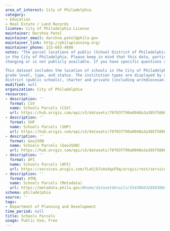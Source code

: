 ```yaml
---
area_of_interest: City of Philadelphia
category:
- Education
- Real Estate / Land Records
license: City of Philadelphia License
maintainer: Darshna Patel
maintainer_email: darshna.patel@phila.gov
maintainer_link: http://philaplanning.org/
maintainer_phone: 215-683-4600
notes: "The parcel locations of public (School District of Philadelphia), charter, private and archdiocesan schools
in the City of Philadelphia. Please keep in mind that this data, particularly with regards to enrollment, is constantly
changing or is not publicly available. If you have specific questions about a school, please contact that facility directly.

This dataset includes the location of schools in the City of Philadelphia with attribute information for address, 
grade level, type, and status. The institution types are displayed by default using the following subtypes: 
district (public schools), charter and private (including archdiocesan). There is also a point layer of [Schools](https://opendataphilly.org/datasets/schools/) available."
modified: null
organization: City of Philadelphia
resources:
- description: ''
  format: CSV
  name: Schools Parcels (CSV)
  url: https://hub.arcgis.com/api/v3/datasets/78f03f799a8948a3a305f5886dc25d8a_0/downloads/data?format=csv&spatialRefId=3857&where=1%3D1
- description: ''
  format: SHP
  name: Schools Parcels (SHP)
  url: https://hub.arcgis.com/api/v3/datasets/78f03f799a8948a3a305f5886dc25d8a_0/downloads/data?format=shp&spatialRefId=3857&where=1%3D1
- description: ''
  format: GeoJSON
  name: Schools Parcels (GeoJSON)
  url: https://hub.arcgis.com/api/v3/datasets/78f03f799a8948a3a305f5886dc25d8a_0/downloads/data?format=geojson&spatialRefId=4326&where=1%3D1
- description: ''
  format: API
  name: Schools Parcels (API)
  url: https://services.arcgis.com/fLeGjb7u4uXqeF9q/arcgis/rest/services/Schools_Parcels/FeatureServer/0/query?outFields=*&where=1%3D1
- description: ''
  format: HTML
  name: Schools Parcels (Metadata)
  url: https://metadata.phila.gov/#home/datasetdetails/5543866320583086178c4ef1/representationdetails/6446a22a1d2543002851798d/
schema: philadelphia
source: ''
tags:
- Department of Planning and Development
time_period: null
title: Schools Parcels
usage: Public Use; Free
---
```

